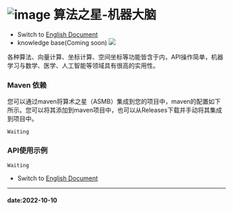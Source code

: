 # ![image](https://user-images.githubusercontent.com/113756063/194830221-abe24fcc-484b-4769-b3b7-ec6d8138f436.png) 算法之星-机器大脑
- Switch to [English Document](https://github.com/BeardedManZhao/algorithmStar/blob/main/README.md)
- knowledge base(Coming soon)
  <a href="">
  <img src = "https://user-images.githubusercontent.com/113756063/194832492-f8c184c1-55e8-4f16-943a-34b99ac751d4.png"/>
  </a>

各种算法、向量计算、坐标计算、空间坐标等功能皆含于内，API操作简单，机器学习与数学、医学、人工智能等领域具有很高的实用性。
### Maven 依赖
您可以通过maven将算术之星（ASMB）集成到您的项目中，maven的配置如下所示。您可以将其添加到maven项目中，也可以从Releases下载并手动将其集成到项目中。
```
Waiting
```
### API使用示例

```
Waiting
```
- Switch to [English Document](https://github.com/BeardedManZhao/algorithmStar/blob/main/README.md)
<hr>

#### date:2022-10-10
